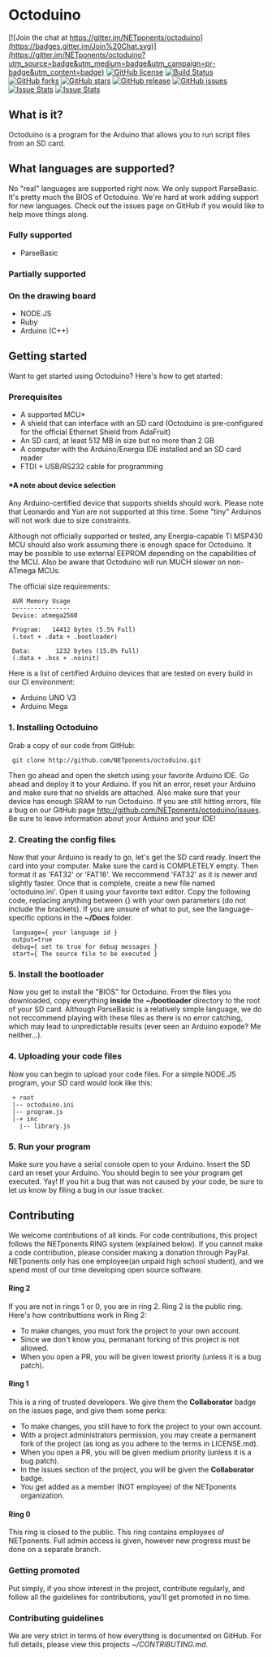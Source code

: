 # Octoduino

[![Join the chat at https://gitter.im/NETponents/octoduino](https://badges.gitter.im/Join%20Chat.svg)](https://gitter.im/NETponents/octoduino?utm_source=badge&utm_medium=badge&utm_campaign=pr-badge&utm_content=badge)
[![GitHub license](https://img.shields.io/github/license/NETponents/octoduino.svg)](https://github.com/NETponents/octoduino)
[![Build Status](https://travis-ci.org/NETponents/octoduino.svg?branch=master)](https://travis-ci.org/NETponents/octoduino)
[![GitHub forks](https://img.shields.io/github/forks/NETponents/octoduino.svg)](https://github.com/NETponents/octoduino)
[![GitHub stars](https://img.shields.io/github/stars/NETponents/octoduino.svg)](https://github.com/NETponents/octoduino)
[![GitHub release](https://img.shields.io/github/release/NETponents/octoduino.svg)](https://github.com/NETponents/octoduino)
[![GitHub issues](https://img.shields.io/github/issues/NETponents/octoduino.svg)](https://github.com/NETponents/octoduino)
[![Issue Stats](http://issuestats.com/github/NETponents/octoduino/badge/pr?style=flat)](http://issuestats.com/github/NETponents/octoduino)
[![Issue Stats](http://issuestats.com/github/NETponents/octoduino/badge/issue?style=flat)](http://issuestats.com/github/NETponents/octoduino)

## What is it?
Octoduino is a program for the Arduino that allows you to run script files from an SD card.

## What languages are supported?
No "real" languages are supported right now. We only support ParseBasic. It's pretty much the BIOS of Octoduino. We're hard at work adding support for new languages. Check out the issues page on GitHub if you would like to help move things along.

### Fully supported
- ParseBasic

### Partially supported

### On the drawing board
- NODE.JS
- Ruby
- Arduino (C++)

## Getting started
Want to get started using Octoduino? Here's how to get started:

### Prerequisites
- A supported MCU*
- A shield that can interface with an SD card (Octoduino is pre-configured for the official Ethernet Shield from AdaFruit)
- An SD card, at least 512 MB in size but no more than 2 GB
- A computer with the Arduino/Energia IDE installed and an SD card reader
- FTDI + USB/RS232 cable for programming

#### *A note about device selection
Any Arduino-certified device that supports shields should work. Please note that Leonardo and Yun are not supported at this time. Some "tiny" Arduinos will not work due to size constraints.

Although not officially supported or tested, any Energia-capable TI MSP430 MCU should also work assuming there is enough space for Octoduino. It may be possible to use external EEPROM depending on the capabilities of the MCU. Also be aware that Octoduino will run MUCH slower on non-ATmega MCUs.

The official size requirements:

     AVR Memory Usage
     ----------------
     Device: atmega2560
     
     Program:   14412 bytes (5.5% Full)
     (.text + .data + .bootloader)
     
     Data:       1232 bytes (15.0% Full)
     (.data + .bss + .noinit)

Here is a list of certified Arduino devices that are tested on every build in our CI environment:
- Arduino UNO V3
- Arduino Mega

### 1. Installing Octoduino
Grab a copy of our code from GitHub:

     git clone http://github.com/NETponents/octoduino.git

Then go ahead and open the sketch using your favorite Arduino IDE. Go ahead and deploy it to your Arduino. If you hit an error, reset your Arduino and make sure that no shields are attached. Also make sure that your device has enough SRAM to run Octoduino. If you are still hitting errors, file a bug on our GitHub page <http://github.com/NETponents/octoduino/issues>. Be sure to leave information about your Arduino and your IDE!

### 2. Creating the config files
Now that your Arduino is ready to go, let's get the SD card ready. Insert the card into your computer. Make sure the card is COMPLETELY empty. Then format it as 'FAT32' or 'FAT16'. We reccommend 'FAT32' as it is newer and slightly faster. Once that is complete, create a new file named 'octoduino.ini'. Open it using your favorite text editor. Copy the following code, replacing anything between {} with your own parameters (do not include the brackets). If you are unsure of what to put, see the language-specific options in the **~/Docs** folder.

     language={ your language id }
     output=true
     debug={ set to true for debug messages }
     start={ The source file to be executed }

### 5. Install the bootloader
Now you get to install the "BIOS" for Octoduino. From the files you downloaded, copy everything **inside** the **~/bootloader** directory to the root of your SD card. Although ParseBasic is a relatively simple language, we do not reccommend playing with these files as there is no error catching, which may lead to unpredictable results (ever seen an Arduino expode? Me neither...).

### 4. Uploading your code files
Now you can begin to upload your code files. For a simple NODE.JS program, your SD card would look like this:

     + root
     |-- octoduino.ini
     |-- program.js
     |-+ inc
       |-- library.js

### 5. Run your program
Make sure you have a serial console open to your Arduino. Insert the SD card an reset your Arduino. You should begin to see your program get executed. Yay! If you hit a bug that was not caused by your code, be sure to let us know by filing a bug in our issue tracker.

## Contributing
We welcome contributions of all kinds. For code contributions, this project follows the NETponents RING system (explained below). If you cannot make a code contribution, please consider making a donation through PayPal. NETponents only has one employee(an unpaid high school student), and we spend most of our time developing open source software.

#### Ring 2
If you are not in rings 1 or 0, you are in ring 2. Ring 2 is the public ring. Here's how contributtions work in Ring 2:
- To make changes, you must fork the project to your own account.
- Since we don't know you, permanant forking of this project is not allowed.
- When you open a PR, you will be given lowest priority (unless it is a bug patch).

#### Ring 1
This is a ring of trusted developers. We give them the **Collaborator** badge on the issues page, and give them some perks:
- To make changes, you still have to fork the project to your own account.
- With a project administrators permission, you may create a permanent fork of the project (as long as you adhere to the terms in LICENSE.md).
- When you open a PR, you will be given medium priority (unless it is a bug patch).
- In the issues section of the project, you will be given the **Collaborator** badge.
- You get added as a member (NOT employee) of the NETponents organization.

#### Ring 0
This ring is closed to the public. This ring contains employees of NETponents. Full admin access is given, however new progress must be done on a separate branch.

### Getting promoted
Put simply, if you show interest in the project, contribute regularly, and follow all the guidelines for contributions, you'll get promoted in no time.

### Contributing guidelines
We are very strict in terms of how everything is documented on GitHub. For full details, please view this projects *~/CONTRIBUTING.md*.
